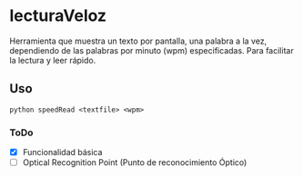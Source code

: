 
# lecturaVeloz

Herramienta que muestra un texto por pantalla, una palabra a la vez, dependiendo de las palabras por minuto (wpm) especificadas.
Para facilitar la lectura y leer rápido.

## Uso

``python speedRead <textfile> <wpm>``

### ToDo

- [X] Funcionalidad básica
- [ ] Optical Recognition Point (Punto de reconocimiento Óptico)
